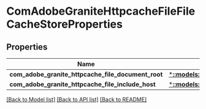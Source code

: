# ComAdobeGraniteHttpcacheFileFileCacheStoreProperties

## Properties
Name | Type | Description | Notes
------------ | ------------- | ------------- | -------------
**com_adobe_granite_httpcache_file_document_root** | [***::models::ConfigNodePropertyString**](configNodePropertyString.md) |  | [optional] 
**com_adobe_granite_httpcache_file_include_host** | [***::models::ConfigNodePropertyString**](configNodePropertyString.md) |  | [optional] 

[[Back to Model list]](../README.md#documentation-for-models) [[Back to API list]](../README.md#documentation-for-api-endpoints) [[Back to README]](../README.md)


